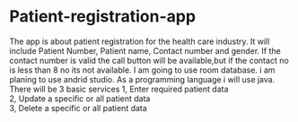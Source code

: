 # Patient-registration-app
The app is about patient registration for the health care industry.
It will include Patient Number, Patient name, Contact number and gender.
If the contact number is valid the call button will be available,but if the contact no is less than 8 no its not available.
I am going to use room database.
i am planing to use andrid studio.
As a programming language i will use java.
There will be 3 basic services
1, Enter required patient data  
2, Update a specific or all patient data  
3, Delete a specific or all patient data  

